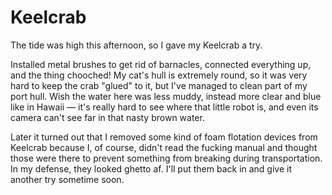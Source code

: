 # Keelcrab

The tide was high this afternoon, so I gave my Keelcrab a try.

Installed metal brushes to get rid of barnacles, connected everything up, and the thing chooched!
My cat's hull is extremely round, so it was very hard to keep the crab "glued" to it, but I've managed to clean part of my port hull.  Wish the water here was less muddy, instead more clear and blue like in Hawaii — it's really hard to see where that little robot is, and even its camera can't see far in that nasty brown water.

Later it turned out that I removed some kind of foam flotation devices from Keelcrab because I, of course, didn't read the fucking manual and thought those were there to prevent something from breaking during transportation.  In my defense, they looked ghetto af.  I'll put them back in and give it another try sometime soon.
